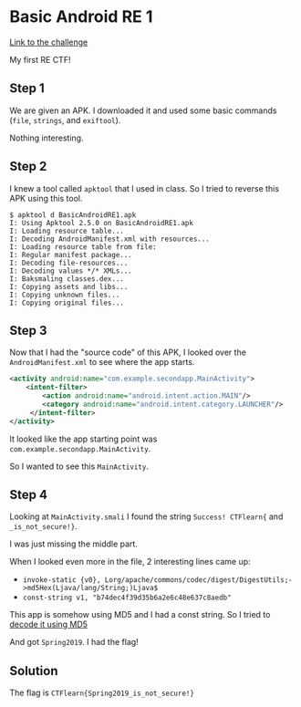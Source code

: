 # Basic Android RE 1
[Link to the challenge](https://ctflearn.com/challenge/962)

My first RE CTF!

## Step 1
We are given an APK. I downloaded it and used some basic commands (`file`, `strings`, and `exiftool`).

Nothing interesting.

## Step 2
I knew a tool called `apktool` that I used in class.
So I tried to reverse this APK using this tool.

```
$ apktool d BasicAndroidRE1.apk 
I: Using Apktool 2.5.0 on BasicAndroidRE1.apk
I: Loading resource table...
I: Decoding AndroidManifest.xml with resources...
I: Loading resource table from file: 
I: Regular manifest package...
I: Decoding file-resources...
I: Decoding values */* XMLs...
I: Baksmaling classes.dex...
I: Copying assets and libs...
I: Copying unknown files...
I: Copying original files...
```

## Step 3
Now that I had the "source code" of this APK, I looked over the `AndroidManifest.xml` to see where the app starts.

```xml
<activity android:name="com.example.secondapp.MainActivity">
    <intent-filter>
        <action android:name="android.intent.action.MAIN"/>
        <category android:name="android.intent.category.LAUNCHER"/>
     </intent-filter>
</activity>
```

It looked like the app starting point was `com.example.secondapp.MainActivity`.

So I wanted to see this `MainActivity`.

## Step 4
Looking at `MainActivity.smali` I found the string `Success! CTFlearn{` and `_is_not_secure!}`.

I was just missing the middle part.

When I looked even more in the file, 2 interesting lines came up:
- `invoke-static {v0}, Lorg/apache/commons/codec/digest/DigestUtils;->md5Hex(Ljava/lang/String;)Ljava$` 
- `const-string v1, "b74dec4f39d35b6a2e6c48e637c8aedb"`

This app is somehow using MD5 and I had a const string. So I tried to [decode it using MD5](https://md5decrypt.net/)

And got `Spring2019`. I had the flag!

## Solution
The flag is `CTFlearn{Spring2019_is_not_secure!}`
